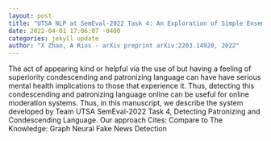 ```yaml
--- 
layout: post 
title: "UTSA NLP at SemEval-2022 Task 4: An Exploration of Simple Ensembles of Transformers, Convolutional, and Recurrent Neural Networks" 
date: 2022-04-01 17:06:07 -0400 
categories: jekyll update 
author: "X Zhao, A Rios - arXiv preprint arXiv:2203.14920, 2022" 
--- 
```

The act of appearing kind or helpful via the use of but having a feeling of superiority condescending and patronizing language can have have serious mental health implications to those that experience it. Thus, detecting this condescending and patronizing language online can be useful for online moderation systems. Thus, in this manuscript, we describe the system developed by Team UTSA SemEval-2022 Task 4, Detecting Patronizing and Condescending Language. Our approach Cites: Compare to The Knowledge: Graph Neural Fake News Detection